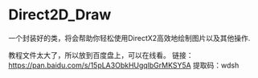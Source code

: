 # Direct2D_Draw
一个封装好的类，将会帮助你轻松使用DirectX2高效地绘制图片以及其他操作.
 
教程文件太大了，所以放到百度盘上，可以在线看。
链接：https://pan.baidu.com/s/15pLA3ObkHUgqlbGrMKSY5A 
提取码：wdsh 
